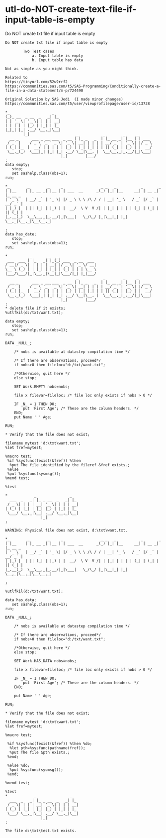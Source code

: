 # utl-do-NOT-create-text-file-if-input-table-is-empty
Do NOT create txt file if input table is empty

    Do NOT create txt file if input table is empty

            Two Test cases
                a. Input table is empty
                b. Input table has data

    Not as simple as you might think.

    Related to
    https://tinyurl.com/52w2rrf2
    https://communities.sas.com/t5/SAS-Programming/Conditionally-create-a-file-in-a-data-statement/m-p/724490

    Original Solution by SAS Jedi  (I made minor changes)
    https://communities.sas.com/t5/user/viewprofilepage/user-id/13728

    *_                   _
    (_)_ __  _ __  _   _| |_
    | | '_ \| '_ \| | | | __|
    | | | | | |_) | |_| | |_
    |_|_| |_| .__/ \__,_|\__|
            |_|                     _           _        _     _
      __ _      ___ _ __ ___  _ __ | |_ _   _  | |_ __ _| |__ | | ___
     / _` |    / _ \ '_ ` _ \| '_ \| __| | | | | __/ _` | '_ \| |/ _ \
    | (_| |_  |  __/ | | | | | |_) | |_| |_| | | || (_| | |_) | |  __/
     \__,_(_)  \___|_| |_| |_| .__/ \__|\__, |  \__\__,_|_.__/|_|\___|
                             |_|        |___/
    ;
    data empty;
       stop;
       set sashelp.class(obs=1);
    run;

    *_        _        _     _                 _ _   _           _       _
    | |__    | |_ __ _| |__ | | ___  __      _(_) |_| |__     __| | __ _| |_ __ _
    | '_ \   | __/ _` | '_ \| |/ _ \ \ \ /\ / / | __| '_ \   / _` |/ _` | __/ _` |
    | |_) |  | || (_| | |_) | |  __/  \ V  V /| | |_| | | | | (_| | (_| | || (_| |
    |_.__(_)  \__\__,_|_.__/|_|\___|   \_/\_/ |_|\__|_| |_|  \__,_|\__,_|\__\__,_|

    ;
    data has_date;
       stop;
       set sashelp.class(obs=1);
    run;

    *          _       _   _
     ___  ___ | |_   _| |_(_) ___  _ __  ___
    / __|/ _ \| | | | | __| |/ _ \| '_ \/ __|
    \__ \ (_) | | |_| | |_| | (_) | | | \__ \
    |___/\___/|_|\__,_|\__|_|\___/|_| |_|___/
                                    _           _        _     _
      __ _      ___ _ __ ___  _ __ | |_ _   _  | |_ __ _| |__ | | ___
     / _` |    / _ \ '_ ` _ \| '_ \| __| | | | | __/ _` | '_ \| |/ _ \
    | (_| |_  |  __/ | | | | | |_) | |_| |_| | | || (_| | |_) | |  __/
     \__,_(_)  \___|_| |_| |_| .__/ \__|\__, |  \__\__,_|_.__/|_|\___|
                             |_|        |___/
    ;
    * delete file if it exists;
    %utlfkil(d:/txt/want.txt);

    data empty;
       stop;
       set sashelp.class(obs=1);
    run;

    DATA _NULL_;

        /* nobs is available at datastep compilation time */

        /* If there are observations, proceed*/
        if nobs>0 then fileloc="d:/txt/want.txt";

        /*Otherwise, quit here */
        else stop;

        SET Work.EMPTY nobs=nobs;

        file x filevar=fileloc; /* file loc only exists if nobs > 0 */

        IF _N_ = 1 THEN DO;
            put 'First Age'; /* These are the column headers. */
        END;
        put Name ' ' Age;

    RUN;

    * Verify that the file does not exist;

    filename mytest 'd:\txt\want.txt';
    %let fref=mytest;

    %macro test;
     %if %sysfunc(fexist(&fref)) %then
      %put The file identified by the fileref &fref exists.;
     %else
     %put %sysfunc(sysmsg());
    %mend test;

    %test

    *            _               _
      ___  _   _| |_ _ __  _   _| |_
     / _ \| | | | __| '_ \| | | | __|
    | (_) | |_| | |_| |_) | |_| | |_
     \___/ \__,_|\__| .__/ \__,_|\__|
                    |_|
    ;

    WARNING: Physical file does not exist, d:\txt\want.txt.

    *_        _        _     _                 _ _   _           _       _
    | |__    | |_ __ _| |__ | | ___  __      _(_) |_| |__     __| | __ _| |_ __ _
    | '_ \   | __/ _` | '_ \| |/ _ \ \ \ /\ / / | __| '_ \   / _` |/ _` | __/ _` |
    | |_) |  | || (_| | |_) | |  __/  \ V  V /| | |_| | | | | (_| | (_| | || (_| |
    |_.__(_)  \__\__,_|_.__/|_|\___|   \_/\_/ |_|\__|_| |_|  \__,_|\__,_|\__\__,_|

    ;

    %utlfkil(d:/txt/want.txt);

    data has_data;
       set sashelp.class(obs=1);
    run;

    DATA _NULL_;

        /* nobs is available at datastep compilation time */

        /* If there are observations, proceed*/
        if nobs>0 then fileloc="d:/txt/want.txt";

        /*Otherwise, quit here */
        else stop;

        SET Work.HAS_DATA nobs=nobs;

        file x filevar=fileloc; /* file loc only exists if nobs > 0 */

        IF _N_ = 1 THEN DO;
            put 'First Age'; /* These are the column headers. */
        END;

        put Name ' ' Age;

    RUN;

    * Verify that the file does not exist;

    filename mytest 'd:\txt\want.txt';
    %let fref=mytest;

    %macro test;

     %if %sysfunc(fexist(&fref)) %then %do;
      %let pth=%sysfunc(pathname(fref));
      %put The file &pth exists.;
     %end;

     %else %do;
      %put %sysfunc(sysmsg());
     %end;

    %mend test;

    %test
    *            _               _
      ___  _   _| |_ _ __  _   _| |_
     / _ \| | | | __| '_ \| | | | __|
    | (_) | |_| | |_| |_) | |_| | |_
     \___/ \__,_|\__| .__/ \__,_|\__|
                    |_|
    ;

    The file d:\txt\test.txt exists.
